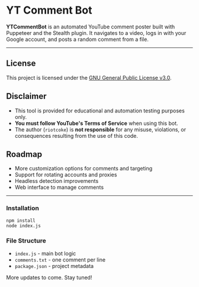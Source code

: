 

<h1>YT Comment Bot</h1>

<p><strong>YTCommentBot</strong> is an automated YouTube comment poster built with Puppeteer and the Stealth plugin. It navigates to a video, logs in with your Google account, and posts a random comment from a file.</p>

<hr>

<h2>License</h2>
<p>This project is licensed under the <a href="https://www.gnu.org/licenses/gpl-3.0.en.html" target="_blank">GNU General Public License v3.0</a>.</p>

<h2>Disclaimer</h2>
<ul>
  <li>This tool is provided for educational and automation testing purposes only.</li>
  <li><strong>You must follow YouTube's Terms of Service</strong> when using this bot.</li>
  <li>The author (<code>riotcoke</code>) is <strong>not responsible</strong> for any misuse, violations, or consequences resulting from the use of this code.</li>
</ul>

<h2>Roadmap</h2>
<ul>
  <li>More customization options for comments and targeting</li>
  <li>Support for rotating accounts and proxies</li>
  <li>Headless detection improvements</li>
  <li>Web interface to manage comments</li>
</ul>

<hr>

<h3>Installation</h3>

<pre><code>npm install
node index.js
</code></pre>

<h3>File Structure</h3>
<ul>
  <li><code>index.js</code> - main bot logic</li>
  <li><code>comments.txt</code> - one comment per line</li>
  <li><code>package.json</code> - project metadata</li>
</ul>

<p>More updates to come. Stay tuned!</p>
